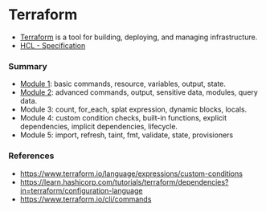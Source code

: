# Terraform

- [Terraform](https://www.terraform.io/) is a tool for building, deploying, and managing infrastructure.
- [HCL - Specification](https://www.terraform.io/language/syntax/configuration)


### Summary

- [Module 1](module-one/README.md): basic commands, resource, variables, output, state.
- [Module 2](module-two/README.md): advanced commands, output, sensitive data, modules, query data.
- Module 3: count, for_each, splat expression, dynamic blocks, locals.
- Module 4: custom condition checks, built-in functions, explicit dependencies, implicit dependencies, lifecycle.
- Module 5: import, refresh, taint, fmt, validate, state, provisioners

### References
- https://www.terraform.io/language/expressions/custom-conditions
- https://learn.hashicorp.com/tutorials/terraform/dependencies?in=terraform/configuration-language
- https://www.terraform.io/cli/commands
